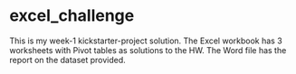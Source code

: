 # excel_challenge
This is my week-1 kickstarter-project solution. 
The Excel workbook has 3 worksheets with Pivot tables as solutions to the HW.
The Word file has the report on the dataset provided.
